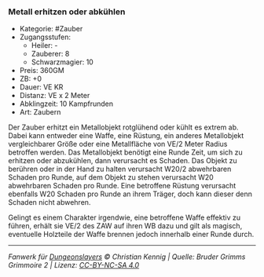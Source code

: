 ### Metall erhitzen oder abkühlen

- Kategorie: #Zauber
- Zugangsstufen:
  - Heiler: -
  - Zauberer: 8
  - Schwarzmagier: 10
- Preis: 360GM
- ZB: +0
- Dauer: VE KR
- Distanz: VE x 2 Meter
- Abklingzeit: 10 Kampfrunden
- Art: Zaubern



Der Zauber erhitzt ein Metallobjekt rotglühend oder kühlt es extrem ab. Dabei kann entweder eine Waffe, eine Rüstung, ein anderes Metallobjekt vergleichbarer Größe oder eine Metallfläche von VE/2 Meter Radius betroffen werden. Das Metallobjekt benötigt eine Runde Zeit, um sich zu erhitzen oder abzukühlen, dann verursacht es Schaden. Das Objekt zu berühren oder in der Hand zu halten verursacht W20/2 abwehrbaren Schaden pro Runde, auf dem Objekt zu stehen verursacht W20 abwehrbaren Schaden pro Runde. Eine betroffene Rüstung verursacht ebenfalls W20 Schaden pro Runde an ihrem Träger, doch kann dieser denn Schaden nicht abwehren.

Gelingt es einem Charakter irgendwie, eine betroffene Waffe effektiv zu führen, erhält sie VE/2 des ZAW auf ihren WB dazu und gilt als magisch, eventuelle Holzteile der Waffe brennen jedoch innerhalb einer Runde durch.

---

_Fanwerk für [Dungeonslayers](https://www.dungeonslayers.net/) © Christian Kennig | Quelle: Bruder Grimms Grimmoire 2 | Lizenz: [CC-BY-NC-SA 4.0](https://creativecommons.org/licenses/by-nc-sa/4.0/deed.de)_
